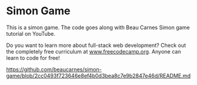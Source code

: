 # Simon Game

This is a simon game. The code goes along with Beau Carnes Simon game tutorial on YouTube.

Do you want to learn more about full-stack web development? Check out the completely free curriculum at www.freecodecamp.org. Anyone can learn to code for free!

https://github.com/beaucarnes/simon-game/blob/2cc0493f723646e8ef4b0d3bea8c7e9b2847e46d/README.md